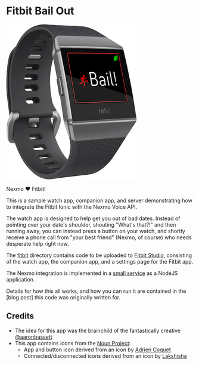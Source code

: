 # Fitbit Bail Out

![Bail Out on a watch](mock_up.png)

Nexmo :heart: Fitbit!

This is a sample watch app, companion app, and server demonstrating how to integrate the Fitbit Ionic with the Nexmo Voice API.

The watch app is designed to help get you out of bad dates. Instead of pointing over your date's shoulder, shouting "What's that?!" and then running away, you can instead press a button on your watch, and shortly receive a phone call from "your best friend" (Nexmo, of course) who needs desperate help right now.

The [fitbit](fitbit) directory contains code to be uploaded to [Fitbit Studio](https://studio.fitbit.com/), consisting of the watch app, the companion app, and a settings page for the Fitbit app.

The Nexmo integration is implemented in a [small service](server) as a NodeJS application.

Details for how this all works, and how you can run it are contained in the [blog post] this code was originally written for.

## Credits

* The idea for this app was the brainchild of the fantastically creative [@aaronbassett](https://twitter.com/aaronbassett)
* This app contains icons from the [Noun Project](https://thenounproject.com/):
    * App and button icon derived from an icon by [Adrien Coquet](https://thenounproject.com/coquet_adrien/)
    * Connected/disconnected icons derived from an icon by [Lakshisha](https://thenounproject.com/lakshishasri/)
